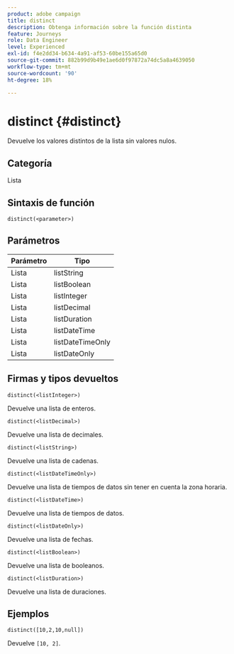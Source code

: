 ```yaml
---
product: adobe campaign
title: distinct
description: Obtenga información sobre la función distinta
feature: Journeys
role: Data Engineer
level: Experienced
exl-id: f4e2dd34-b634-4a91-af53-60be155a65d0
source-git-commit: 882b99d9b49e1ae6d0f97872a74dc5a8a4639050
workflow-type: tm+mt
source-wordcount: '90'
ht-degree: 18%

---
```


# distinct {#distinct}

Devuelve los valores distintos de la lista sin valores nulos.

## Categoría

Lista

## Sintaxis de función

`distinct(<parameter>)`

## Parámetros

| Parámetro | Tipo |
|-----------|------------------|
| Lista | listString |
| Lista | listBoolean |
| Lista | listInteger |
| Lista | listDecimal |
| Lista | listDuration |
| Lista | listDateTime |
| Lista | listDateTimeOnly |
| Lista | listDateOnly |

## Firmas y tipos devueltos

`distinct(<listInteger>)`

Devuelve una lista de enteros.

`distinct(<listDecimal>)`

Devuelve una lista de decimales.

`distinct(<listString>)`

Devuelve una lista de cadenas.

`distinct(<listDateTimeOnly>)`

Devuelve una lista de tiempos de datos sin tener en cuenta la zona horaria.

`distinct(<listDateTime>)`

Devuelve una lista de tiempos de datos.

`distinct(<listDateOnly>)`

Devuelve una lista de fechas.

`distinct(<listBoolean>)`

Devuelve una lista de booleanos.

`distinct(<listDuration>)`

Devuelve una lista de duraciones.

## Ejemplos

`distinct([10,2,10,null])`

Devuelve `[10, 2]`.
